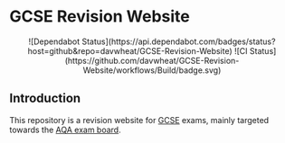 # GCSE Revision Website
<p align="center">
![Dependabot Status](https://api.dependabot.com/badges/status?host=github&repo=davwheat/GCSE-Revision-Website)
![CI Status](https://github.com/davwheat/GCSE-Revision-Website/workflows/Build/badge.svg)
</p>


## Introduction

This repository is a revision website for [GCSE](https://en.wikipedia.org/wiki/General_Certificate_of_Secondary_Education) exams, mainly targeted towards the [AQA exam board](https://www.aqa.org.uk).
